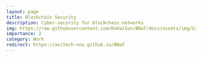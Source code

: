 ```yaml
---
layout: page
title: Blockchain Security
description: Cyber-security for blockchain networks
img: https://raw.githubusercontent.com/DoHaiSon/BNaT/docs/assets/img/Cover.png
importance: 2
category: Work
redirect: https://avitech-vnu.github.io/BNaT
---
```

